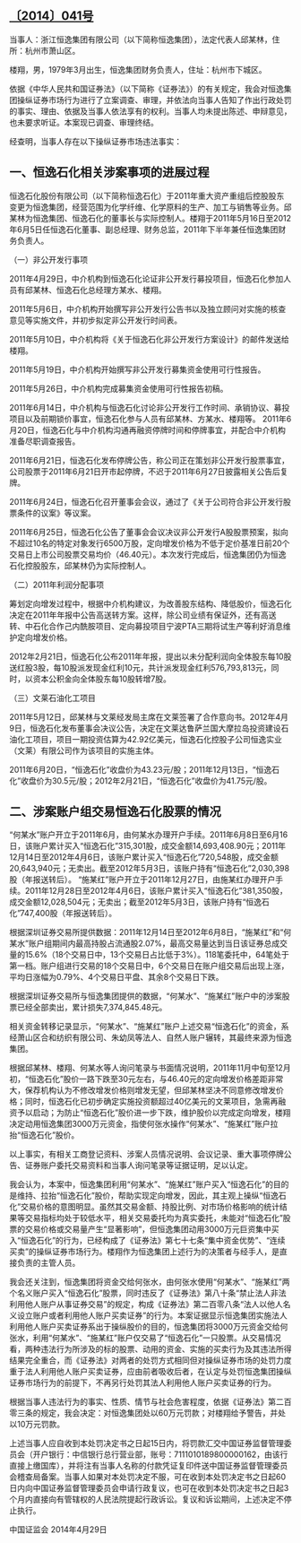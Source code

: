 ## [〔2014〕041号](http://www.csrc.gov.cn/pub/zjhpublic/G00306212/201406/t20140618_256311.htm)



当事人：浙江恒逸集团有限公司（以下简称恒逸集团），法定代表人邱某林，住所：杭州市萧山区。

楼翔，男，1979年3月出生，恒逸集团财务负责人，住址：杭州市下城区。

依据《中华人民共和国证券法》（以下简称《证券法》）的有关规定，我会对恒逸集团操纵证券市场行为进行了立案调查、审理，并依法向当事人告知了作出行政处罚的事实、理由、依据及当事人依法享有的权利。当事人均未提出陈述、申辩意见，也未要求听证。本案现已调查、审理终结。

经查明，当事人存在以下操纵证券市场违法事实：

## 一、恒逸石化相关涉案事项的进展过程

恒逸石化股份有限公司（以下简称恒逸石化）于2011年重大资产重组后控股股东变更为恒逸集团，经营范围为化学纤维、化学原料的生产、加工与销售等业务。邱某林为恒逸集团、恒逸石化的董事长与实际控制人。楼翔于2011年5月16日至2012年6月5日任恒逸石化董事、副总经理、财务总监，2011年下半年兼任恒逸集团财务负责人。

（一）非公开发行事项

2011年4月29日，中介机构到恒逸石化论证非公开发行募投项目，恒逸石化参加人员有邱某林、恒逸石化总经理方某水、楼翔。

2011年5月6日，中介机构开始撰写非公开发行公告书以及独立顾问对实施的核查意见等实施文件，并初步拟定非公开发行时间表。

2011年5月10日，中介机构将《关于恒逸石化非公开发行方案设计》的邮件发送给楼翔。

2011年5月19日，中介机构开始撰写非公开发行募集资金使用可行性报告。

2011年5月26日，中介机构完成募集资金使用可行性报告初稿。

2011年6月14日，中介机构与恒逸石化讨论非公开发行工作时间、承销协议、募投项目以及前期锁价事宜，恒逸石化参与人员有邱某林、方某水、楼翔等。
2011年6月20日，恒逸石化与中介机构沟通再融资停牌时间和停牌事宜，并配合中介机构准备尽职调查报告。

  2011年6月21日，恒逸石化发布停牌公告，称公司正在策划非公开发行股票事宜，公司股票于2011年6月21日开市起停牌，不迟于2011年6月27日披露相关公告后复牌。

  2011年6月24日，恒逸石化召开董事会会议，通过了《关于公司符合非公开发行股票条件的议案》等议案。

2011年6月25日，恒逸石化公告了董事会会议决议非公开发行A股股票预案，拟向不超过10名的特定对象发行6500万股，定向增发价格为不低于定价基准日前20个交易日上市公司股票交易均价（46.40元）。本次发行完成后，恒逸集团仍为恒逸石化控股股东，邱某林仍为实际控制人。

（二）2011年利润分配事项

筹划定向增发过程中，根据中介机构建议，为改善股东结构、降低股价，恒逸石化决定在2011年年报中公告高送转方案。这样，除公司业绩有保证外，还有高送转、中石化合作己内酰胺项目、定向募投项目宁波PTA三期将试生产等利好消息维护定向增发价格。

2012年2月21日，恒逸石化公布2011年年报，提出以未分配利润向全体股东每10股送红股3股，每10股派发现金红利10元，共计派发现金红利576,793,813元，同时，以资本公积金向全体股东每10股转增7股。

（三）文莱石油化工项目

2011年5月12日，邱某林与文莱经发局主席在文莱签署了合作意向书。2012年4月9日，恒逸石化发布董事会决议公告，决定在文莱达鲁萨兰国大摩拉岛投资建设石油化工项目，项目一期投资估算为42.92亿美元，恒逸石化控股子公司恒逸实业（文莱）有限公司作为该项目的实施主体。

2011年6月20日，“恒逸石化”收盘价为43.23元/股；2011年12月13日，“恒逸石化”收盘价为30.5元/股；2012年2月21日，“恒逸石化”收盘价为41.75元/股。

## 二、涉案账户组交易恒逸石化股票的情况

  “何某水”账户开立于2011年6月，由何某水办理开户手续。2011年6月8日至6月16日，该账户累计买入“恒逸石化”315,301股，成交金额14,693,408.90元；2011年12月14日至2012年4月6日，该账户累计买入“恒逸石化”720,548股，成交金额20,643,940元；无卖出。截至2012年5月3日，该账户持有“恒逸石化”2,030,398股（年报送转后）。
“施某红”账户开立于2011年12月27日，由施某红办理开户手续。2011年12月28日至2012年4月6日，该账户累计买入“恒逸石化”381,350股，成交金额12,028,504元；无卖出；截至2012年5月3日，该账户持有“恒逸石化”747,400股（年报送转后）。

  根据深圳证券交易所提供数据：2011年12月14日至2012年6月8日，“施某红”和“何某水”账户组期间内最高持股占流通股2.07%，最高交易量达到当日该证券总成交量的15.6%（18个交易日中，13个交易日占比低于3%）。118笔委托中，64笔处于第一档。账户组进行交易的18个交易日中，6个交易日在账户组交易后出现上涨，平均日涨幅为0.79%、4个交易日平盘、其余8个交易日下跌。

根据深圳证券交易所与恒逸集团提供的数据，“何某水”、“施某红”账户中的涉案股票已经全部卖出，累计损失7,374,845.48元。

相关资金转移记录显示，“何某水”、“施某红”账户上述交易“恒逸石化”的资金，系经萧山区合和纺织有限公司、朱幼凤等法人、自然人账户辗转，其最终来源为恒逸集团。

根据邱某林、楼翔、何某水等人询问笔录与书面情况说明，2011年11月中旬至12月初，“恒逸石化”股价一路下跌至30元左右，与46.40元的定向增发价格差距非常大，保荐机构认为不修改增发价格则增发无望，但邱某林坚决不同意修改增发价格；同时，恒逸石化已初步确定实施投资额超过40亿美元的文莱项目，急需再融资予以启动；为防止“恒逸石化”股价进一步下跌，维护股价以完成定向增发，楼翔决定动用恒逸集团3000万元资金，指使何张水操作“何某水”、“施某红”账户拉抬“恒逸石化”股价。

以上事实，有相关工商登记资料、涉案人员情况说明、会议记录、重大事项停牌公告、证券账户委托交易资料和当事人询问笔录等证据证明，足以认定。

我会认为，本案中，恒逸集团利用“何某水”、“施某红”账户买入“恒逸石化”的目的是维持、拉抬“恒逸石化”股价，帮助实现定向增发，因此，其主观上操纵“恒逸石化”交易价格的意图明显。虽然其交易金额、持股比例、对市场价格影响的统计结果等交易指标均处于较低水平，相关交易委托均为真实委托，未能对“恒逸石化”股票的交易价格或交易量产生“显著影响”，但恒逸集团动用3000万元巨资集中买入“恒逸石化”的行为，已经构成了《证券法》第七十七条“集中资金优势”、“连续买卖”的操纵证券市场行为。楼翔作为恒逸集团上述行为的决策者与经手人，是直接负责的主管人员。

我会还关注到，恒逸集团将资金交给何张水，由何张水使用“何某水”、“施某红”两个名义账户买入“恒逸石化”股票，同时违反了《证券法》第八十条“禁止法人非法利用他人账户从事证券交易”的规定，构成《证券法》第二百零八条“法人以他人名义设立账户或者利用他人账户买卖证券”的行为。本案证据显示恒逸集团实施法人利用他人账户买卖证券系出于操纵股价的目的，恒逸集团将3000万元资金交给何张水，利用“何某水”、“施某红”账户仅交易了“恒逸石化”一只股票。从交易情况看，两种违法行为所涉及的标的股票、动用的资金、实施的买卖行为及其违法所得结果完全重合，而《证券法》对两者的处罚方式相同但对操纵证券市场的处罚力度重于法人利用他人账户买卖证券，应由前者吸收后者，在认定与处罚恒逸集团操纵证券市场行为的前提下，不再另行处罚其法人利用他人账户买卖证券的行为。

根据当事人违法行为的事实、性质、情节与社会危害程度，依据《证券法》第二百零三条的规定，我会决定：对恒逸集团处以60万元罚款；对楼翔给予警告，并处以10万元罚款。

上述当事人应自收到本处罚决定书之日起15日内，将罚款汇交中国证券监督管理委员会（开户银行：中信银行总行营业部，账号：7111010189800000162，由该行直接上缴国库），并将注有当事人名称的付款凭证复印件送中国证券监督管理委员会稽查局备案。当事人如果对本处罚决定不服，可在收到本处罚决定书之日起60日内向中国证券监督管理委员会申请行政复议，也可在收到本处罚决定书之日起3个月内直接向有管辖权的人民法院提起行政诉讼。复议和诉讼期间，上述决定不停止执行。




 
 
 
 
中国证监会 
2014年4月29日